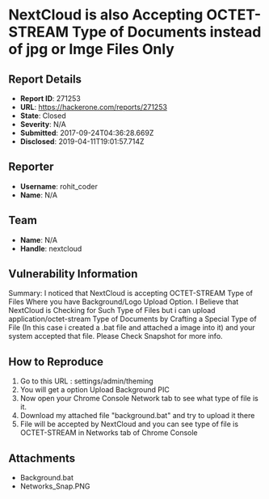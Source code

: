# NextCloud is also Accepting OCTET-STREAM Type of Documents instead of jpg or Imge Files Only

## Report Details
- **Report ID**: 271253
- **URL**: https://hackerone.com/reports/271253
- **State**: Closed
- **Severity**: N/A
- **Submitted**: 2017-09-24T04:36:28.669Z
- **Disclosed**: 2019-04-11T19:01:57.714Z

## Reporter
- **Username**: rohit_coder
- **Name**: N/A

## Team
- **Name**: N/A
- **Handle**: nextcloud

## Vulnerability Information
Summary: I noticed that NextCloud is accepting  OCTET-STREAM Type of Files Where you have Background/Logo Upload Option. I Believe that NextCloud is Checking for Such Type of Files but i can upload application/octet-stream Type of Documents by Crafting a Special Type of File (In this case i created a .bat file and attached a image into it) and your system accepted that file. Please Check Snapshot for more info. 

How to Reproduce
-------
1. Go to this URL :  settings/admin/theming
2. You will get a option Upload Background PIC 
3. Now open your Chrome Console Network tab to see what type of file is it.
3. Download my attached file "background.bat" and try to upload it there
4. File will be accepted by NextCloud and you can see type of file is OCTET-STREAM in Networks tab of Chrome Console



## Attachments
- Background.bat
- Networks_Snap.PNG
